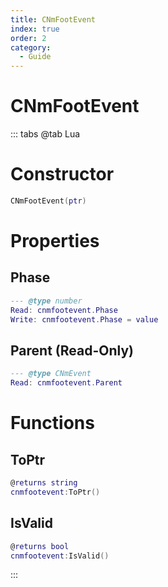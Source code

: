 ```yaml
---
title: CNmFootEvent
index: true
order: 2
category:
  - Guide
---
```


# CNmFootEvent

::: tabs
@tab Lua
# Constructor
```lua
CNmFootEvent(ptr)
```
# Properties
## Phase 
```lua
--- @type number
Read: cnmfootevent.Phase
Write: cnmfootevent.Phase = value
```
## Parent (Read-Only)
```lua
--- @type CNmEvent
Read: cnmfootevent.Parent
```
# Functions
## ToPtr
```lua
@returns string
cnmfootevent:ToPtr()
```
## IsValid
```lua
@returns bool
cnmfootevent:IsValid()
```

:::